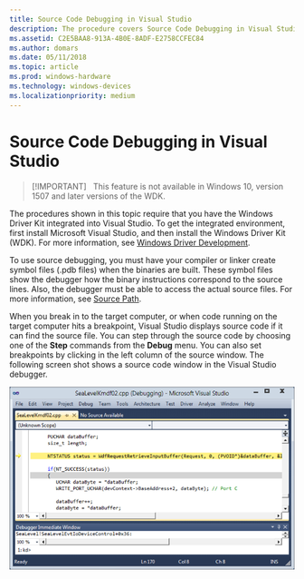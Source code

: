 ```yaml
---
title: Source Code Debugging in Visual Studio
description: The procedure covers Source Code Debugging in Visual Studio.
ms.assetid: C2E5BAA8-913A-4B0E-8ADF-E2758CCFEC84
ms.author: domars
ms.date: 05/11/2018
ms.topic: article
ms.prod: windows-hardware
ms.technology: windows-devices
ms.localizationpriority: medium
---
```


# Source Code Debugging in Visual Studio

> [!IMPORTANT]  
> This feature is not available in Windows 10, version 1507 and later versions of the WDK.
>

The procedures shown in this topic require that you have the Windows Driver Kit integrated into Visual Studio. To get the integrated environment, first install Microsoft Visual Studio, and then install the Windows Driver Kit (WDK). For more information, see [Windows Driver Development](https://msdn.microsoft.com/library/windows/hardware/ff557573).

To use source debugging, you must have your compiler or linker create symbol files (.pdb files) when the binaries are built. These symbol files show the debugger how the binary instructions correspond to the source lines. Also, the debugger must be able to access the actual source files. For more information, see [Source Path](source-path.md).

When you break in to the target computer, or when code running on the target computer hits a breakpoint, Visual Studio displays source code if it can find the source file. You can step through the source code by choosing one of the **Step** commands from the **Debug** menu. You can also set breakpoints by clicking in the left column of the source window. The following screen shot shows a source code window in the Visual Studio debugger.

![screen shot of source code in the visual studio debugger](images/sourcecodedebuggingvs01.png)

 

 





